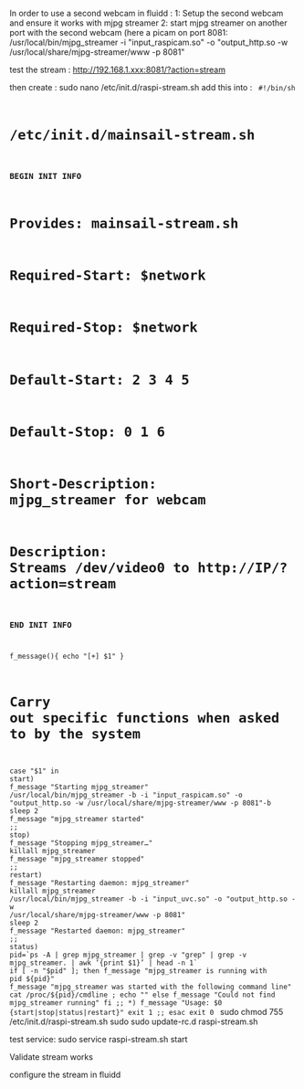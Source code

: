 In order to use a second webcam in fluidd :
1: Setup the second webcam and ensure it works with mjpg streamer
2: start mjpg streamer on another port with the second webcam (here a picam on port 8081:
/usr/local/bin/mjpg_streamer -i "input_raspicam.so" -o "output_http.so -w /usr/local/share/mjpg-streamer/www -p 8081"

test the stream :
http://192.168.1.xxx:8081/?action=stream

then create : 
sudo nano /etc/init.d/raspi-stream.sh
add this into :
<code>
#!/bin/sh
# /etc/init.d/mainsail-stream.sh
### BEGIN INIT INFO
# Provides:          mainsail-stream.sh
# Required-Start:    $network
# Required-Stop:     $network
# Default-Start:     2 3 4 5
# Default-Stop:      0 1 6
# Short-Description: mjpg_streamer for webcam
# Description:       Streams /dev/video0 to http://IP/?action=stream
### END INIT INFO
f_message(){
        echo "[+] $1"
}
 
# Carry out specific functions when asked to by the system
case "$1" in
        start)
                f_message "Starting mjpg_streamer"
                /usr/local/bin/mjpg_streamer -b -i "input_raspicam.so" -o "output_http.so -w /usr/local/share/mjpg-streamer/www -p 8081"-b 
                sleep 2
                f_message "mjpg_streamer started"
                ;;
        stop)
                f_message "Stopping mjpg_streamer…"
                killall mjpg_streamer
                f_message "mjpg_streamer stopped"
                ;;
        restart)
                f_message "Restarting daemon: mjpg_streamer"
                killall mjpg_streamer
                /usr/local/bin/mjpg_streamer -b -i "input_uvc.so" -o "output_http.so -w /usr/local/share/mjpg-streamer/www -p 8081"
                sleep 2
                f_message "Restarted daemon: mjpg_streamer"
                ;;
        status)
                pid=`ps -A | grep mjpg_streamer | grep -v "grep" | grep -v mjpg_streamer. | awk ‘{print $1}’ | head -n 1`
                if [ -n "$pid" ];
                then
                        f_message "mjpg_streamer is running with pid ${pid}"
                        f_message "mjpg_streamer was started with the following command line"
                        cat /proc/${pid}/cmdline ; echo ""
                else
                        f_message "Could not find mjpg_streamer running"
                fi
                ;;
        *)
                f_message "Usage: $0 {start|stop|status|restart}"
                exit 1
                ;;
esac
exit 0
</code>
sudo chmod 755 /etc/init.d/raspi-stream.sh
sudo sudo update-rc.d raspi-stream.sh

test service:
sudo service raspi-stream.sh start

Validate stream works 

configure the stream in fluidd 

